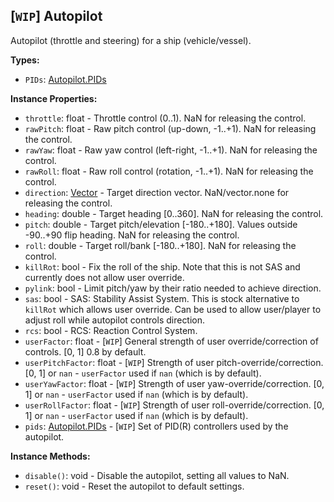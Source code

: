 ## \[`WIP`\] Autopilot

Autopilot (throttle and steering) for a ship (vehicle/vessel).


**Types:**
- `PIDs`: [Autopilot.PIDs](Autopilot.PIDs.md)

**Instance Properties:**
- `throttle`: float - Throttle control (0..1). NaN for releasing the control.
- `rawPitch`: float - Raw pitch control (up-down, -1..+1). NaN for releasing the control.
- `rawYaw`: float - Raw yaw control (left-right, -1..+1). NaN for releasing the control.
- `rawRoll`: float - Raw roll control (rotation, -1..+1). NaN for releasing the control.
- `direction`: [Vector](Vector.md) - Target direction vector. NaN/vector.none for releasing the control.
- `heading`: double - Target heading [0..360]. NaN for releasing the control.
- `pitch`: double - Target pitch/elevation [-180..+180]. Values outside -90..+90 flip heading. NaN for releasing the control.
- `roll`: double - Target roll/bank [-180..+180]. NaN for releasing the control.
- `killRot`: bool - Fix the roll of the ship. Note that this is not SAS and currently does not allow user override.
- `pylink`: bool - Limit pitch/yaw by their ratio needed to achieve direction.
- `sas`: bool - SAS: Stability Assist System. This is stock alternative to `killRot` which allows user override. Can be used to allow user/player to adjust roll while autopilot controls direction.
- `rcs`: bool - RCS: Reaction Control System.
- `userFactor`: float - \[`WIP`\] General strength of user override/correction of controls. \[0, 1] 0.8 by default.
- `userPitchFactor`: float - \[`WIP`\] Strength of user pitch-override/correction. \[0, 1] or `nan` - `userFactor` used if `nan` (which is by default).
- `userYawFactor`: float - \[`WIP`\] Strength of user yaw-override/correction. \[0, 1] or `nan` - `userFactor` used if `nan` (which is by default).
- `userRollFactor`: float - \[`WIP`\] Strength of user roll-override/correction. \[0, 1] or `nan` - `userFactor` used if `nan` (which is by default).
- `pids`: [Autopilot.PIDs](Autopilot.PIDs.md) - \[`WIP`\] Set of PID(R) controllers used by the autopilot.

**Instance Methods:**
- `disable()`: void - Disable the autopilot, setting all values to NaN.
- `reset()`: void - Reset the autopilot to default settings.
